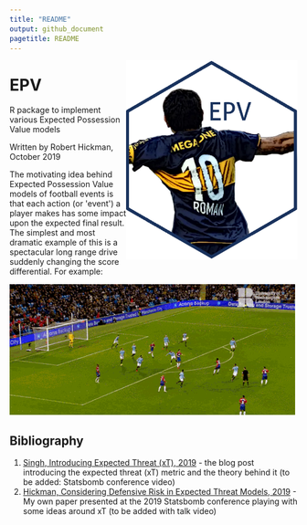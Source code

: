 ```yaml
---
title: "README"
output: github_document
pagetitle: README
---
```


<img src = "hex_sticker/HexSticker2.png" align = "right" width = "300"/>

# EPV
R package to implement various Expected Possession Value models

Written by Robert Hickman, October 2019

The motivating idea behind Expected Possession Value models of football events is that each action (or 'event') a player makes has some impact upon the expected final result. The simplest and most dramatic example of this is a spectacular long range drive suddenly changing the score differential. For example:

![Andros Townsend vs. Manchester City](/soccer_gifs/crystalpalace_shot_v_mancity.gif)


## Bibliography
1. [Singh, Introducing Expected Threat (xT), 2019](https://karun.in/blog/expected-threat.html) - the blog post introducing the expected threat (xT) metric and the theory behind it (to be added: Statsbomb conference video)
2. [Hickman, Considering Defensive Risk in Expected Threat Models, 2019]() - My own paper presented at the 2019 Statsbomb conference playing with some ideas around xT (to be added with talk video)
